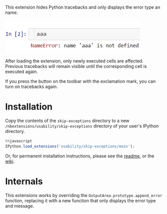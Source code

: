 This extension hides Python tracebacks and only displays the error type an name.

![](icon.png)

After loading the extension, only newly executed cells are affected. Previous tracebacks will remain visible until the
 corresponding cell is executed again.

If you press the button on the toolbar with the exclamation mark, you can turn on tracebacks again.


Installation
============
Copy the contents of the `skip-exceptions` directory to a new `/nbextensions/usability/skip-exceptions` directory of your user's IPython
directory.

```javascript
%%javascript
IPython.load_extensions('usability/skip-exceptions/main');
```

Or, for permanent installation instructions, please see the [readme](../../README.md),
or the [wiki](https://github.com/ipython-contrib/IPython-notebook-extensions/wiki).


Internals
=========

This extensions works by overriding the `OutputArea.prototype.append_error` function, replacing it with a new function
 that only displays the error type and message.
